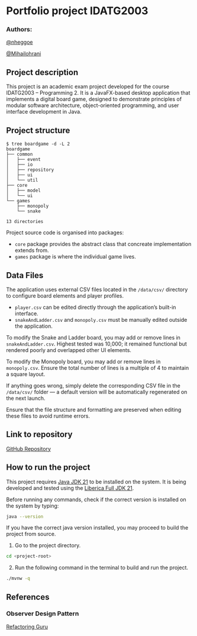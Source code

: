 # Portfolio project IDATG2003
### Authors:

[@nheggoe](https://github.com/nheggoe)

[@Mihailohrani](https://github.com/Mihailohrani)

## Project description

This project is an academic exam project developed for the course IDATG2003 – Programming 2.
It is a JavaFX-based desktop application that implements a digital board game, designed to demonstrate principles of
modular software architecture, object-oriented programming, and user interface development in Java.

## Project structure

```
$ tree boardgame -d -L 2
boardgame
├── common
│   ├── event
│   ├── io
│   ├── repository
│   ├── ui
│   └── util
├── core
│   ├── model
│   └── ui
└── games
    ├── monopoly
    └── snake

13 directories
```

Project source code is organised into packages:

* `core` package provides the abstract class that concreate implementation extends from.
* `games` package is where the individual game lives.

## Data Files

The application uses external CSV files located in the `/data/csv/` directory to configure board elements and player
profiles.

- `player.csv` can be edited directly through the application’s built-in interface.
- `snakeAndLadder.csv` and `monopoly.csv` must be manually edited outside the application.

To modify the Snake and Ladder board, you may add or remove lines in `snakeAndLadder.csv`. Highest tested was 10,000; it
remained functional but rendered poorly and overlapped other UI elements.

To modify the Monopoly board, you may add or remove lines in `monopoly.csv`. Ensure the total number of lines is a multiple of 4 to maintain a square layout.

If anything goes wrong, simply delete the corresponding CSV file in the `/data/csv/` folder — a default version will be automatically regenerated on the next launch.

Ensure that the file structure and formatting are preserved when editing these files to avoid runtime errors.

## Link to repository

[GitHub Repository](https://github.com/nheggoe/board-game)

## How to run the project

This project requires [Java JDK 21](https://whichjdk.com/) to be installed on the system.
It is being developed and tested using the [Liberica Full JDK 21](https://bell-sw.com/libericajdk/).

Before running any commands, check if the correct version is installed on the system by typing:

```bash
java --version
```

If you have the correct java version installed, you may proceed to build the project from source.

1. Go to the project directory.

```bash
cd <project-root>
```

2. Run the following command in the terminal to build and run the project.

```bash
./mvnw -q
```

## References

### Observer Design Pattern

[Refactoring Guru](https://refactoring.guru/design-patterns/observer/java/example)
